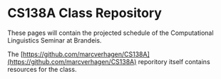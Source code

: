# CS138A Class Repository

These pages will contain the projected schedule of the Computational Linguistics Seminar at Brandeis.

The [https://github.com/marcverhagen/CS138A](https://github.com/marcverhagen/CS138A) reporitory itself contains resources for the class. 
